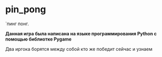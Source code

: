 # pin_pong
`пинг понг.

**Данная игра была написана на языке программирования Python с помощью библиотке Pygame**

Два иргока борятся между собой
кто же победит 
сейчас и узнаем
